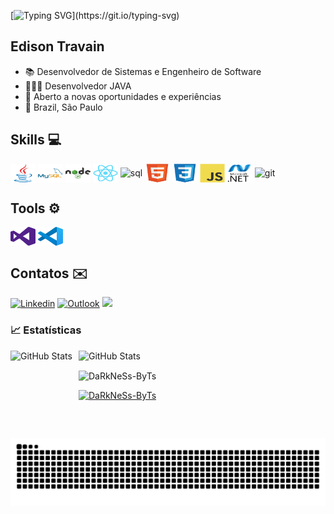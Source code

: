 [![Typing SVG](https://readme-typing-svg.demolab.com?font,=true&vCenter=true&pause=1000&color=6A99E9&width=1000&lines=Olá%2C+seja+bem-vindo(a)+ao+meu+perfil!)](https://git.io/typing-svg)

## Edison Travain  

- 📚 Desenvolvedor de Sistemas e Engenheiro de Software
- 👨🏻‍💻 Desenvolvedor JAVA
- 🧐 Aberto a novas oportunidades e experiências
- 📌 Brazil, São Paulo


<div style="display: inline_block">
 <h2> Skills 💻 </h2>
  <!-- <img align="center" alt="csharp" height="30" width="40" src="https://raw.githubusercontent.com/devicons/devicon/master/icons/csharp/csharp-original.svg"> -->
 
  <img align="center" alt="java" height="30" width="40" src="https://github.com/devicons/devicon/blob/master/icons/java/java-original.svg">
    <img align="center" alt="mysql" height="30" width="40" src="https://raw.githubusercontent.com/devicons/devicon/master/icons/mysql/mysql-original-wordmark.svg">
  <img align="center" alt="NodeJs" height="30" width="40" src="https://raw.githubusercontent.com/devicons/devicon/master/icons/nodejs/nodejs-original-wordmark.svg">
  <img align="center" alt="react" height="30" width="40" src="https://github.com/devicons/devicon/blob/master/icons/react/react-original.svg">
  <img align="center" alt="sql" height="30" width="40" src="https://www.svgrepo.com/show/331760/sql-database-generic.svg">
  <img align="center" alt="html" height="30" width="40" src="https://raw.githubusercontent.com/devicons/devicon/master/icons/html5/html5-original.svg">
  <img align="center" alt="css" height="30" width="40" src="https://raw.githubusercontent.com/devicons/devicon/master/icons/css3/css3-original.svg"> 
  <img align="center" alt="javascript" height="30" width="40" src="https://raw.githubusercontent.com/devicons/devicon/master/icons/javascript/javascript-original.svg">
  <img align="center" alt="dotnet" height="30" width="40" src="https://raw.githubusercontent.com/devicons/devicon/master/icons/dot-net/dot-net-original-wordmark.svg">
  <img align="center" alt="git" height="30" width="40" src="https://www.vectorlogo.zone/logos/git-scm/git-scm-icon.svg">
</div>


<div style="display: inline_block">
  <h2> Tools ⚙️</h2>
  <img align="center" alt="visuals tudio" height="30" width="40" src="https://github.com/devicons/devicon/blob/master/icons/visualstudio/visualstudio-plain.svg">
  <img align="center" alt="vscode" height="30" width="40" src="https://github.com/devicons/devicon/blob/master/icons/vscode/vscode-original.svg">
</div>



## Contatos ✉️
[![Linkedin](https://img.shields.io/badge/LinkedIn-0077B5?style=for-the-badge&logo=linkedin&logoColor=white)](https://www.linkedin.com/in/edison-travain-98239b354/)
[![Outlook](https://img.shields.io/badge/Gmail-D14836?style=for-the-badge&logo=gmail&logoColor=white)](mailto:edison_travain@outlook.com)
<a href="https://www.instagram.com/edison_travain/" target="_blank"><img src="https://img.shields.io/badge/-Instagram-%23E4405F?style=for-the-badge&logo=instagram&logoColor=white" target="_blank"></a>


### 📈 Estatísticas

  <img
    align="left"
    alt="GitHub Stats"
    height="140"
    style="padding-right: 10px;"
    src="https://github-readme-stats.vercel.app/api?username=DaRkNeSs-ByTs&show_icons=true&theme=tokyonight&include_all_commits=true&locale=pt-br"
  />

<img
    alt="GitHub Stats"
    height="150"
    src="https://github-readme-stats.vercel.app/api/top-langs/?username=DaRkNeSs-ByTs&theme=tokyonight&layout=compact&custom_title=Tecnologias&langs_count=9"
/>
<p><img align="center" src="https://github-readme-streak-stats.herokuapp.com/?user=DaRkNeSs-ByTs" alt="DaRkNeSs-ByTs" /></p>
<p><a href="https://github.com/ryo-ma/github-profile-trophy"><img src="https://github-profile-trophy.vercel.app/?username=DaRkNeSs-ByTs" alt="DaRkNeSs-ByTs" /></a></p>



<picture align="center">
  <source media="(prefers-color-scheme: dark)" srcset="https://raw.githubusercontent.com/Joaoopeedro/Joaoopeedro/output/github-contribution-grid-snake-dark.svg">
  <source media="(prefers-color-scheme: light)" srcset="https://raw.githubusercontent.com/Joaoopeedro/Joaoopeedro/output/github-contribution-grid-snake-dark.svg">
  <img align="center" alt="github contribution grid snake animation" src="https://raw.githubusercontent.com/Joaoopeedro/Joaoopeedro/output/github-contribution-grid-snake.svg">
</picture>
